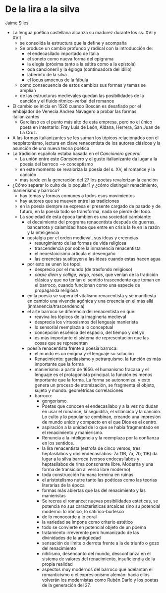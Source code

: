 # De la lira a la silva
Jaime Siles

- La lengua poética castellana alcanza su madurez durante los ss. XVI y XVII
  - se consolida la estructura que la define y acompaña
  - Se produce un cambio profundo y radical con la introducción de:
    - el endecasílado importado de Italia
    - el soneto como nueva forma del epigrama
    - la elegía (próxima tanto a la sátira como a la epístola)
    - oda cancioneril y la égloga (continuadora del idilio)
    - laberinto de la silva
    - el locus amoenus de la fábula
  - como consecuencia de estos cambios sus formas y temas se amplian
  - de las estructuras medievales quedan las posibilidades de la canción y el fluido rítmico-verbal del romance
- El cambio se inicia en 1526 cuando Boscán es desafiado por el embajador de Venecia Andrea Navagero a probar las formas italianizantes
  - Garcilaso es el punto más alto de esta empresa, pero no el único poeta en intentarlo: Fray Luis de León, Aldana, Herrera, San Juan de La Cruz.
- A las formas italianizantes se les suman los tópicos relacionados con el neoplatonismo, lectura en clave renacentista de los autores clásicos y la asunción de una nueva teoría poética
- La tradición española estaba basada en el *Cancionero general*. 
  - La unión entre este *Cancionero* y el gusto italianizante da lugar a la poesía del barroco --> conceptismo
  - en este momento se revaloriza la poesía del s. XV, el romance y la canción
  - más tarde en la generación del 27 los poetas revalorizan la canción 
- ¿Cómo separar lo culto de lo popular? y ¿cómo distinguir renacimiento, manierismo y barroco?
  - hay temas y formas comunes a todos esos movimientos
  - hay autores que se mueven entre las tradiciones
  - en la poesía siempre se expresa el presente cargado de pasado y de futuro, en la poesía todo se transforma, nada se pierde del todo.
  - La sociedad de esta época también es una sociedad cambiante: 
    - el decaimiento del programa renacentista después de guerras, bancarrota y calamidad hace que entre en crisis la fe en la razón y la inteligencia
    - nostalgia por el orden medieval, sus ideas y creencias
      - resurgimiento de las formas de vida religiosa
      - trascendencia por sobre la inmanencia renacentista
      - el neoestoicisimo articula el desengaño
      - las creencias sustituyen a las ideas cuando estas hacen agua
    - por esto se unen los topoi:
      - desprecio por el mundo (de trasfondo religioso)
      - *carpe diem* y *collige, virgo, rosas*, que venían de la tradición clásica y que no tenían el sentido trascendente que toman en el barroco, cuando funcionan como una especie de propaganda religiosa
    - en la poesía se supera el vitalismo renacentista y se manifiesta en cambio una vivencia agónica y una creencia en el más allá (inmanencia/trascendencia)
    - el arte barroco se diferencia del renacentista en que:
      - reaviva los tópicos de la imaginería medieval
      - desprecia los virtuosismos del lenguaje manierista
      - lo sensorial reemplaza a lo conceptual
      - concepción escénica del espacio, del tiempo y del yo
      - es más importante el sistema de representación que las cosas que se representan
     - poesía renacentista frente a poesía barroca:    
        - el mundo es un enigma y el lenguaje su solución
        - Renacimiento: garcilasismo y petrarquismo. la función es más importante que la forma
        - manierismo:  a partir de 1656. el humanismo fracasa y el lenguaje es el protagonista principal. la función es menos importante que la forma. La forma se autonomiza. y esto genera un proceso de atomización, se fragmenta el objeto, sujeto y mundo. geométricas correlaciones
        - barroco: 
          - gongorismo. 
          - Poetas que conocen el endecasílabo y a la vez no dudan en usar el romance, la seguidilla, el villancico y la canción. Lo culto y lo popular se combinan, creando una impresión de mundo unido y compacto en el que Dios es el centro.
          - aspiración a la unidad de lo que se había fragmentado en el renacimiento y manierismo. 
          - Renuncia a la inteligencia y la reemplaza por la confianza en los sentidos. 
          - la lira renacentista (estrofa de cinco versos, tres heptasílabos y dos endecasílabos: 7a 11B, 7a, 7b, 11B) da lugar a la silva barroca (versos endecasílabos y heptasílabos de rima consonante libre. Moderna y una forma de transición al verso libre moderno)
          - toda construcción humana termina en ruinas
          - el aristotelismo nutre tanto las poéticas como las teorías literarias de la época
          - formas más abiertas que las del renacimiento y las manieristas
          - Se recrea el romance: nuevas posibilidades estéticas, se potencia no sus características arcaicas sino su potencial moderno: lo irónico, lo satírico-burlesco
          - de lo monocorde a lo coral
          - la variedad se impone como criterio estético
          - todo se convierte en potencial objeto de un poema
          - tratamiento irreverente pero humanizado de las divinidades de la antigüedad
          - sensación de límite o derrota frente a la de triunfo o gozo del renacimiento
          - nihilismo, desencanto del mundo, desconfianza en el sistema de valores del renacimiento, insuficiendia de la propia realidad 
          - aspectos muy modernos del barroco que adelantan el romanticismo o el expresionismo alemán: hacia ellos volverán los modernistas como Rubén Darío y los poetas de la generación del 27.
  